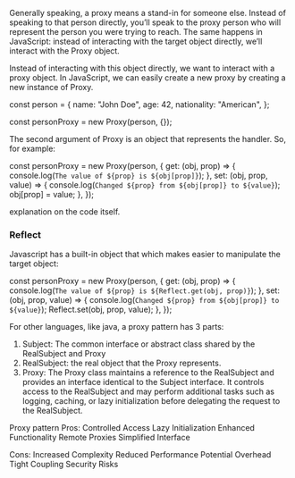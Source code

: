 Generally speaking, a proxy means a stand-in for someone else. Instead of speaking to that person directly, you’ll speak to the proxy person who will represent the person you were trying to reach. The same happens in JavaScript: instead of interacting with the target object directly, we’ll interact with the Proxy object.

Instead of interacting with this object directly, we want to interact with a proxy object. In JavaScript, we can easily create a new proxy by creating a new instance of Proxy.


const person = {
  name: "John Doe",
  age: 42,
  nationality: "American",
};

const personProxy = new Proxy(person, {});

The second argument of Proxy is an object that represents the handler. So, for example:

const personProxy = new Proxy(person, {
  get: (obj, prop) => {
    console.log(`The value of ${prop} is ${obj[prop]}`);
  },
  set: (obj, prop, value) => {
    console.log(`Changed ${prop} from ${obj[prop]} to ${value}`);
    obj[prop] = value;
  },
});

explanation on the code itself.

### Reflect

Javascript has a built-in object that which makes easier to manipulate the target object:

const personProxy = new Proxy(person, {
  get: (obj, prop) => {
    console.log(`The value of ${prop} is ${Reflect.get(obj, prop)}`);
  },
  set: (obj, prop, value) => {
    console.log(`Changed ${prop} from ${obj[prop]} to ${value}`);
    Reflect.set(obj, prop, value);
  },
});



For other languages, like java, a proxy pattern has 3 parts:

1. Subject: The common interface or abstract class shared by the RealSubject and Proxy
2. RealSubject:  the real object that the Proxy represents.
3. Proxy: The Proxy class maintains a reference to the RealSubject and provides an interface identical to the Subject interface. It controls access to the RealSubject and may perform additional tasks such as logging, caching, or lazy initialization before delegating the request to the RealSubject.


Proxy pattern 
Pros:
Controlled Access
Lazy Initialization
Enhanced Functionality
Remote Proxies
Simplified Interface

Cons:
Increased Complexity
Reduced Performance
Potential Overhead
Tight Coupling
Security Risks